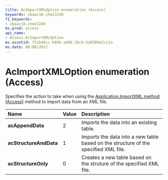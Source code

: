 ```yaml
---
title: AcImportXMLOption enumeration (Access)
keywords: vbaac10.chm13249
f1_keywords:
- vbaac10.chm13249
ms.prod: access
api_name:
- Access.AcImportXMLOption
ms.assetid: f51b40cc-b8bb-addd-2bc6-5a0300e2cc2a
ms.date: 06/08/2017
---
```



# AcImportXMLOption enumeration (Access)

Specifies the action to take when using the [Application.ImportXML method (Access)](Access.Application.ImportXML.md) method to import data from an XML file.



|Name|Value|Description|
|:-----|:-----|:-----|
|**acAppendData**|2|Imports the data into an existing table.|
|**acStructureAndData**|1|Imports the data into a new table based on the structure of the specified XML file.|
|**acStructureOnly**|0|Creates a new table based on the struture of the specified XML file.|

